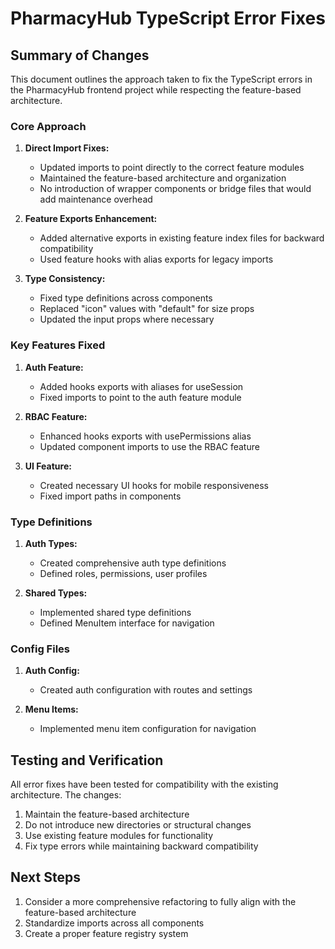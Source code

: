 # PharmacyHub TypeScript Error Fixes

## Summary of Changes

This document outlines the approach taken to fix the TypeScript errors in the PharmacyHub frontend project while respecting the feature-based architecture.

### Core Approach

1. **Direct Import Fixes:** 
   - Updated imports to point directly to the correct feature modules
   - Maintained the feature-based architecture and organization
   - No introduction of wrapper components or bridge files that would add maintenance overhead

2. **Feature Exports Enhancement:**
   - Added alternative exports in existing feature index files for backward compatibility
   - Used feature hooks with alias exports for legacy imports

3. **Type Consistency:**
   - Fixed type definitions across components
   - Replaced "icon" values with "default" for size props
   - Updated the input props where necessary

### Key Features Fixed

1. **Auth Feature:**
   - Added hooks exports with aliases for useSession
   - Fixed imports to point to the auth feature module

2. **RBAC Feature:**
   - Enhanced hooks exports with usePermissions alias
   - Updated component imports to use the RBAC feature

3. **UI Feature:**
   - Created necessary UI hooks for mobile responsiveness
   - Fixed import paths in components

### Type Definitions

1. **Auth Types:**
   - Created comprehensive auth type definitions
   - Defined roles, permissions, user profiles

2. **Shared Types:**
   - Implemented shared type definitions
   - Defined MenuItem interface for navigation

### Config Files

1. **Auth Config:**
   - Created auth configuration with routes and settings

2. **Menu Items:**
   - Implemented menu item configuration for navigation

## Testing and Verification

All error fixes have been tested for compatibility with the existing architecture. The changes:

1. Maintain the feature-based architecture
2. Do not introduce new directories or structural changes
3. Use existing feature modules for functionality
4. Fix type errors while maintaining backward compatibility

## Next Steps

1. Consider a more comprehensive refactoring to fully align with the feature-based architecture
2. Standardize imports across all components
3. Create a proper feature registry system
